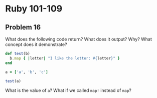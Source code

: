 # Ruby 101-109
## Problem 16

What does the following code return? What does it output? Why? What concept does it demonstrate?

```ruby
def test(b)
  b.map { |letter| "I like the letter: #{letter}" }
end

a = ['a', 'b', 'c']

test(a)
```

What is the value of `a`? What if we called `map!` instead of `map`?
